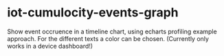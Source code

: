 # iot-cumulocity-events-graph
Show event occruence in a timeline chart, using echarts profiling example approach. For the different texts a color can be chosen. (Currently only works in a device dashboard!)
